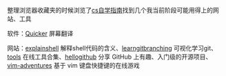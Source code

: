 整理浏览器收藏夹的时候浏览了[cs自学指南](https://csdiy.wiki/)找到几个我当前阶段可能用得上的网站、工具

软件：[Quicker](https://getquicker.net/) 屏幕翻译

网站：[explainshell](https://explainshell.com/) 解释shell代码的含义、[learngitbranching](https://learngitbranching.js.org/?locale=zh_CN) 可视化学习git、[tools](https://tools.gzyunke.cn/) 在线工具合集、[hellogithub](https://hellogithub.com/) 分享 GitHub 上有趣、入门级的开源项目、[vim-adventures](https://vim-adventures.com/) 基于 vim 键盘快捷键的在线游戏
